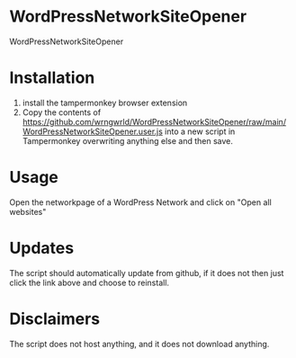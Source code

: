 # WordPressNetworkSiteOpener
WordPressNetworkSiteOpener

# Installation
1. install the tampermonkey browser extension
2. Copy the contents of https://github.com/wrngwrld/WordPressNetworkSiteOpener/raw/main/WordPressNetworkSiteOpener.user.js into a new script in Tampermonkey overwriting anything else and then save. 

# Usage
Open the networkpage of a WordPress Network and click on "Open all websites"

# Updates
The script should automatically update from github, if it does not then just click the link above and choose to reinstall.

# Disclaimers
The script does not host anything, and it does not download anything.
